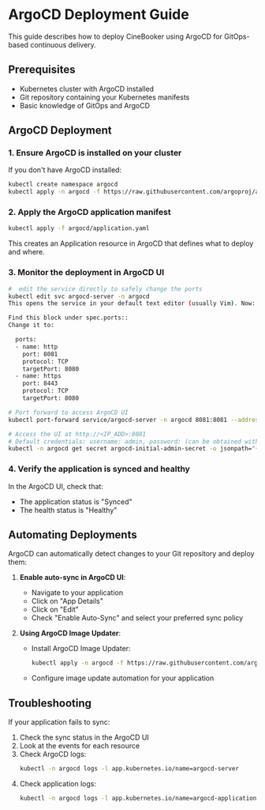 
# ArgoCD Deployment Guide

This guide describes how to deploy CineBooker using ArgoCD for GitOps-based continuous delivery.

## Prerequisites

- Kubernetes cluster with ArgoCD installed
- Git repository containing your Kubernetes manifests
- Basic knowledge of GitOps and ArgoCD

## ArgoCD Deployment

### 1. Ensure ArgoCD is installed on your cluster

If you don't have ArgoCD installed:

```bash
kubectl create namespace argocd
kubectl apply -n argocd -f https://raw.githubusercontent.com/argoproj/argo-cd/stable/manifests/install.yaml
```

### 2. Apply the ArgoCD application manifest

```bash
kubectl apply -f argocd/application.yaml
```

This creates an Application resource in ArgoCD that defines what to deploy and where.

### 3. Monitor the deployment in ArgoCD UI

```bash
#  edit the service directly to safely change the ports
kubectl edit svc argocd-server -n argocd
This opens the service in your default text editor (usually Vim). Now:

Find this block under spec.ports::
Change it to:

  ports:
  - name: http
    port: 8081
    protocol: TCP
    targetPort: 8080
  - name: https
    port: 8443
    protocol: TCP
    targetPort: 8080

# Port forward to access ArgoCD UI
kubectl port-forward service/argocd-server -n argocd 8081:8081 --address 0.0.0.0

# Access the UI at http://<IP_ADD>:8081
# Default credentials: username: admin, password: (can be obtained with:)
kubectl -n argocd get secret argocd-initial-admin-secret -o jsonpath="{.data.password}" | base64 -d
```

### 4. Verify the application is synced and healthy

In the ArgoCD UI, check that:
- The application status is "Synced"
- The health status is "Healthy"

## Automating Deployments

ArgoCD can automatically detect changes to your Git repository and deploy them:

1. **Enable auto-sync in ArgoCD UI**: 
   - Navigate to your application
   - Click on "App Details"
   - Click on "Edit"
   - Check "Enable Auto-Sync" and select your preferred sync policy

2. **Using ArgoCD Image Updater**:
   - Install ArgoCD Image Updater:
     ```bash
     kubectl apply -n argocd -f https://raw.githubusercontent.com/argoproj-labs/argocd-image-updater/stable/manifests/install.yaml
     ```
   - Configure image update automation for your application

## Troubleshooting

If your application fails to sync:

1. Check the sync status in the ArgoCD UI
2. Look at the events for each resource
3. Check ArgoCD logs:
   ```bash
   kubectl -n argocd logs -l app.kubernetes.io/name=argocd-server
   ```
4. Check application logs:
   ```bash
   kubectl -n argocd logs -l app.kubernetes.io/name=argocd-application-controller
   ```
